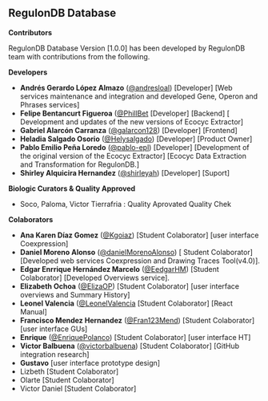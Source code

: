 ## RegulonDB Database

__Contributors__ 

RegulonDB Database Version [1.0.0] has been developed by RegulonDB team with contributions from the following.

__Developers__

- **Andrés Gerardo López Almazo** ([@andresloal](https://github.com/andresloal)) [Developer] [Web services maintenance and integration and developed Gene, Operon and Phrases services]
- **Felipe Bentancurt Figueroa** ([@PhillBet]((https://github.com/PhillBet)) [Developer] [Backend] [ Development and updates of the new versions of Ecocyc Extractor]
- **Gabriel Alarcón Carranza** ([@galarcon128](https://github.com/Galarcon128)) [Developer] [Frontend]
- **Heladia Salgado Osorio** ([@Helysalgado](https://github.com/Helysalgado)) [Developer] [Product Owner]
- **Pablo Emilio Peña Loredo** ([@pablo-epl](https://github.com/pablo-epl)) [Developer] [Development of the original version of the Ecocyc Extractor] [Ecocyc Data Extraction and Transformation for RegulonDB.]
- **Shirley Alquicira Hernandez** ([@shirleyah](https://github.com/shirleyah)) [Developer] [Suport]

__Biologic Curators & Quality Approved__
- Soco, Paloma, Victor Tierrafria : Quality Aprovated Quality Chek
  
__Colaborators__
- **Ana Karen Díaz Gomez** ([@Kgoiaz](https://github.com/Kgoiaz)) [Student Colaborator] [user interface Coexpression]
- **Daniel Moreno Alonso** ([@danielMorenoAlonso](https://github.com/danielMorenoAlonso)) [ Student Colaborator] [Developed web services Coexpression and Drawing Traces Tool(v4.0)].
- **Edgar Enrrique Hernández Marcelo** ([@EedgarHM](https://github.com/EedgarHM)) [Student Colaborator] [Developed Overviews service].
- **Elizabeth Ochoa** ([@ElizaOP](https://github.com/ElizaOP)) [Student Colaborator] [user interface overviews and Summary History]
- **Leonel Valencia** ([@LeonelValencia](https://github.com/LeonelValencia) [Student Colaborator] [React Manual]
- **Francisco Mendez Hernandez** ([@Fran123Mend](https://github.com/Fran123Mend)) [Student Colaborator] [user interface GUs]
- **Enrique** ([@EnriquePolanco](https://github.com/EnriquePolanco)) [Student Colaborator] [user interface HT]
- **Victor Balbuena** ([@victorbalbuena](https://github.com/victorbalbuena))  [Student Colaborator] [GitHub integration research]
- **Gustavo** [user interface prototype design]
- Lizbeth [Student Colaborator]
- Olarte [Student Colaborator]
- Victor Daniel [Student Colaborator]


